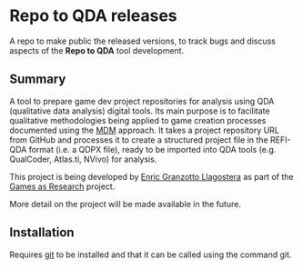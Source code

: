 # Repo to QDA releases

A repo to make public the released versions, to track bugs and discuss aspects of the **Repo to QDA** tool development.

## Summary

A tool to prepare game dev project repositories for analysis using QDA (qualitative data analysis) digital tools. Its main purpose is to facilitate qualitative methodologies being applied to game creation processes documented using the [MDM](https://www.gamesasresearch.com/mdm) approach. It takes a project repository URL from GitHub and processes it to create a structured project file in the REFI-QDA format (i.e. a QDPX file), ready to be imported into QDA tools (e.g. QualCoder, Atlas.ti, NVivo) for analysis.

This project is being developed by [Enric Granzotto Llagostera](https://enric.llagostera.com.br) as part of the [Games as Research](https://www.gamesasresearch.com/) project.

More detail on the project will be made available in the future.

## Installation

Requires [git](https://git-scm.com/downloads) to be installed and that it can be called using the command git.
